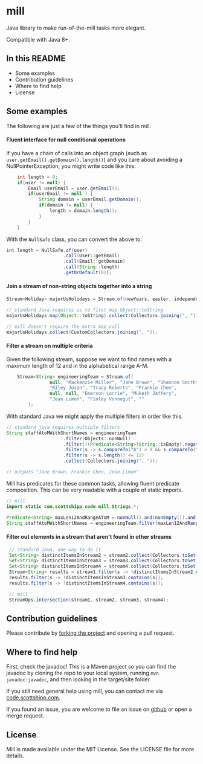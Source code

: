 mill
====

Java library to make run-of-the-mill tasks more elegant. 

Compatible with Java 8+.

## In this README
* Some examples
* Contribution guidelines
* Where to find help
* License

## Some examples

The following are just a few of the things you'll find in mill.

#### Fluent interface for null conditional operations
If you have a chain of calls into an object graph (such as `user.getEmail().getDomain().length()`) and you care about avoiding a NullPointerException, you might write code like this:

```java
    int length = 0;
    if(user != null) {
        Email userEmail = user.getEmail();
        if(userEmail != null ) {
            String domain = userEmail.getDomain();
            if(domain != null) {
                length = domain.length();
            }
        }
    }
```

With the `NullSafe` class, you can convert the above to:

```java
int length = NullSafe.of(user)
                     .call(User::getEmail)
                     .call(Email::getDomain)
                     .call(String::length)
                     .getOrDefault(0));
```

#### Join a stream of non-string objects together into a string
```java
Stream<Holiday> majorUsHolidays = Stream.of(newYears, easter, independenceDay, thanksgiving, christmas);

// standard Java requires us to first map Object::toString
majorUsHolidays.map(Object::toString).collect(Collectors.joining(", "));

// mill doesn't require the extra map call
majorUsHolidays.collect(CustomCollectors.joining(", "));
```

#### Filter a stream on multiple criteria

Given the following stream, suppose we want to find names with a maximum length of 12 and in the alphabetical range A-M.

```java
    Stream<String> engineeringTeam = Stream.of(
                null, "Mackenzie Miller", "Jane Brown", "Shannon Smith",
                "Riley Joson", "Tracy Roberts", "Frankie Chen",
                null, null, "Emerson Lorrie", "Mukesh Jaffery",
                "Jean Limon", "Finley Vonnegut", ""
        );
```

With standard Java we might apply the multiple filters in order like this.

```java
// standard java requires multiple filters
String staffAtoMWithShortNames = engineeringTeam
                     .filter(Objects::nonNull)
                     .filter(((Predicate<String>)String::isEmpty).negate())
                     .filter(s -> s.compareTo("A") > 0 && s.compareTo("M") < 0)
                     .filter(s -> s.length() <= 12)
                     .collect(Collectors.joining(", "));

// outputs "Jane Brown, Frankie Chen, Jean Limon"
```

Mill has predicates for these common tasks, allowing fluent
predicate composition. This can be very readable with a couple of static
imports.
```java
// mill
import static com.scottshipp.code.mill.Strings.*;

Predicate<String> maxLen12AndRangeAToM = nonNull().and(nonEmpty()).and(inRange("A", "M")).and(withMaximumLength(12));
String staffAtoMWithShortNames = engineeringTeam.filter(maxLen12AndRangeAToM).collect(Collectors.joining(", "));
```

#### Filter out elements in a stream that aren't found in other streams
```java
 // standard Java, one way to do it
 Set<String> distinctItemsInStream2 = stream2.collect(Collectors.toSet());
 Set<String> distinctItemsInStream3 = stream3.collect(Collectors.toSet());
 Set<String> distinctItemsInStream4 = stream4.collect(Collectors.toSet());
 Stream<String> results = stream1.filter(s -> !distinctItemsInStream2.contains(s));
 results.filter(s -> !distinctItemsInStream3.contains(s));
 results.filter(s -> !distinctItemsInStream4.contains(s));

 // mill
 StreamOps.intersection(stream1, stream2, stream3, stream4);
```

## Contribution guidelines
Please contribute by [forking the project](https://guides.github.com/activities/forking/) and opening a pull request.

## Where to find help
First, check the javadoc! This is a Maven project so you can find the
javadoc by cloning the repo to your local system, running `mvn javadoc:javadoc`,
and then looking in the target/site folder.

If you still need general help using mill, you can contact me via [code.scottshipp.com](http://code.scottshipp.com/contact).

If you found an issue, you are welcome to file an issue on [github](https://github.com/scottashipp/WordPlay) or open a merge request.

## License
Mill is made available under the MIT License. See the LICENSE file for more details.
